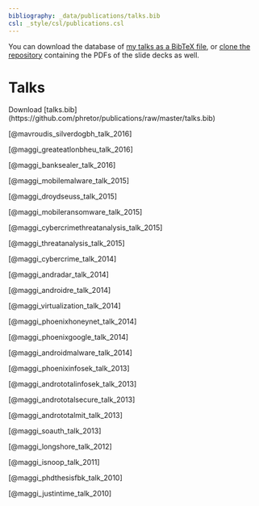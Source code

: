 ```yaml
---
bibliography: _data/publications/talks.bib
csl: _style/csl/publications.csl
---
```


You can download the database of [my talks as a BibTeX
file](https://github.com/phretor/publications/raw/master/talks.bib), or [clone
the repository](https://github.com/phretor/publications) containing the PDFs
of the slide decks as well.

# Talks
<p class="text-right">
Download [talks.bib](https://github.com/phretor/publications/raw/master/talks.bib)
</p>

[@mavroudis_silverdogbh_talk_2016]

[@maggi_greateatlonbheu_talk_2016]

[@maggi_banksealer_talk_2016]

[@maggi_mobilemalware_talk_2015]

[@maggi_droydseuss_talk_2015]

[@maggi_mobileransomware_talk_2015]

[@maggi_cybercrimethreatanalysis_talk_2015]

[@maggi_threatanalysis_talk_2015]

[@maggi_cybercrime_talk_2014]

[@maggi_andradar_talk_2014]

[@maggi_androidre_talk_2014]

[@maggi_virtualization_talk_2014]

[@maggi_phoenixhoneynet_talk_2014]

[@maggi_phoenixgoogle_talk_2014]

[@maggi_androidmalware_talk_2014]

[@maggi_phoenixinfosek_talk_2013]

[@maggi_andrototalinfosek_talk_2013]

[@maggi_andrototalsecure_talk_2013]

[@maggi_andrototalmit_talk_2013]

[@maggi_soauth_talk_2013]

[@maggi_longshore_talk_2012]

[@maggi_isnoop_talk_2011]

[@maggi_phdthesisfbk_talk_2010]

[@maggi_justintime_talk_2010]

